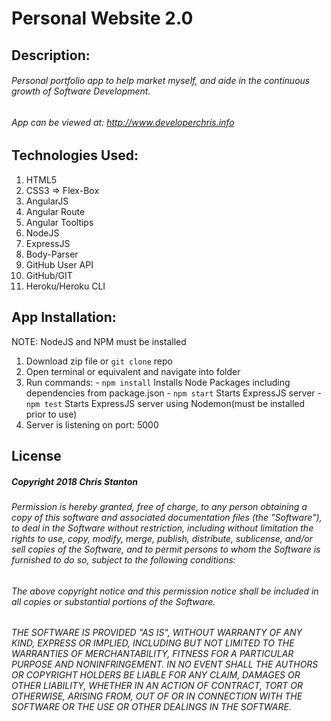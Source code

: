 
# Personal Website 2.0


## Description:
###### Personal portfolio app to help market myself, and aide in the continuous growth of Software Development.

###### App can be viewed at: http://www.developerchris.info

<!-- - *Desktop Views*

<img src="./public/assets/images/screenshots/desktop-main.png" width="50%">

<img src="./public/assets/images/screenshots/desktop-development.png" width="50%">

<img src="./public/assets/images/screenshots/desktop-resume.png" width="50%">

- *Mobile Views*

<img src="./public/assets/images/screenshots/mobile-main.png" width="35%">

<img src="./public/assets/images/screenshots/mobile-development.png" width="35%">

<img src="./public/assets/images/screenshots/mobile-resume.png" width="35%"> -->

## Technologies Used:
  1. HTML5
  2. CSS3 => Flex-Box
  2. AngularJS
  3. Angular Route
  7. Angular Tooltips
  1. NodeJS
  4. ExpressJS
  5. Body-Parser
  8. GitHub User API
  9. GitHub/GIT
  10. Heroku/Heroku CLI


## App Installation:
NOTE: NodeJS and NPM must be installed
  1. Download zip file or ``git clone`` repo
  2. Open terminal or equivalent and navigate into folder
  3. Run commands:
    - `` npm install `` Installs Node Packages including dependencies from package.json
    - ``` npm start ``` Starts ExpressJS server
    - ``` npm test ``` Starts ExpressJS server using Nodemon(must be installed prior to use)
  4. Server is listening on port: 5000


## License
##### Copyright 2018 Chris Stanton

###### Permission is hereby granted, free of charge, to any person obtaining a copy of this software and associated documentation files (the "Software"), to deal in the Software without restriction, including without limitation the rights to use, copy, modify, merge, publish, distribute, sublicense, and/or sell copies of the Software, and to permit persons to whom the Software is furnished to do so, subject to the following conditions:

###### The above copyright notice and this permission notice shall be included in all copies or substantial portions of the Software.

###### THE SOFTWARE IS PROVIDED "AS IS", WITHOUT WARRANTY OF ANY KIND, EXPRESS OR IMPLIED, INCLUDING BUT NOT LIMITED TO THE WARRANTIES OF MERCHANTABILITY, FITNESS FOR A PARTICULAR PURPOSE AND NONINFRINGEMENT. IN NO EVENT SHALL THE AUTHORS OR COPYRIGHT HOLDERS BE LIABLE FOR ANY CLAIM, DAMAGES OR OTHER LIABILITY, WHETHER IN AN ACTION OF CONTRACT, TORT OR OTHERWISE, ARISING FROM, OUT OF OR IN CONNECTION WITH THE SOFTWARE OR THE USE OR OTHER DEALINGS IN THE SOFTWARE.
